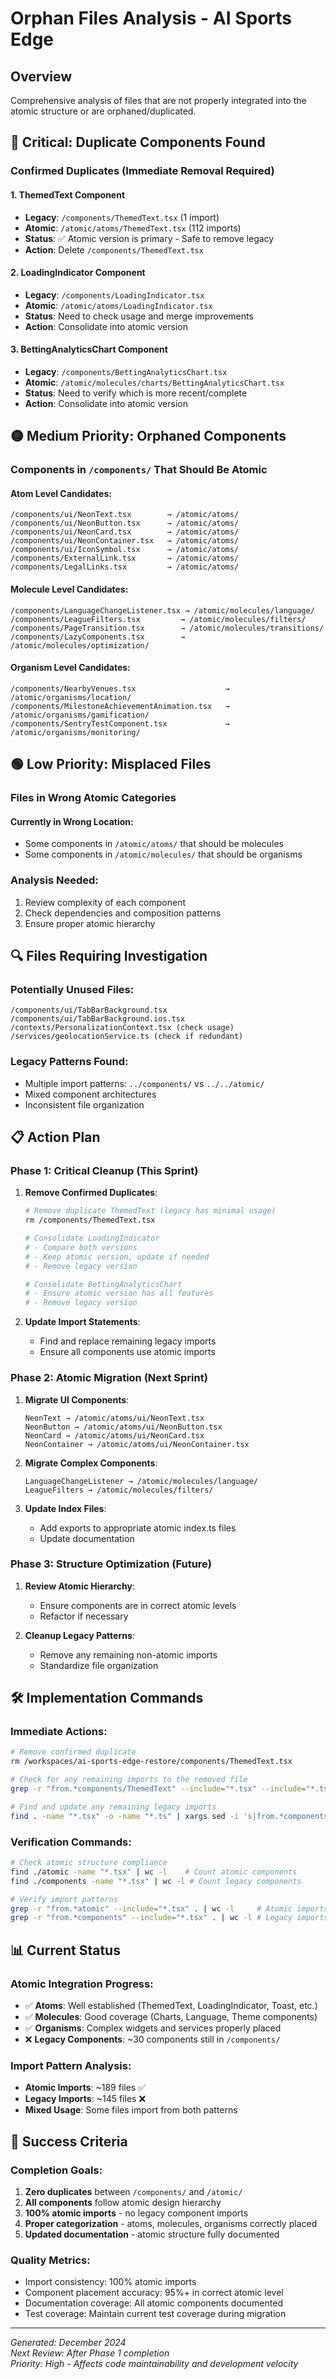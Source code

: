 # Orphan Files Analysis - AI Sports Edge

## Overview
Comprehensive analysis of files that are not properly integrated into the atomic structure or are orphaned/duplicated.

## 🔴 **Critical: Duplicate Components Found**

### Confirmed Duplicates (Immediate Removal Required)

#### 1. **ThemedText Component**
- **Legacy**: `/components/ThemedText.tsx` (1 import)
- **Atomic**: `/atomic/atoms/ThemedText.tsx` (112 imports)
- **Status**: ✅ Atomic version is primary - Safe to remove legacy
- **Action**: Delete `/components/ThemedText.tsx`

#### 2. **LoadingIndicator Component**
- **Legacy**: `/components/LoadingIndicator.tsx`
- **Atomic**: `/atomic/atoms/LoadingIndicator.tsx`
- **Status**: Need to check usage and merge improvements
- **Action**: Consolidate into atomic version

#### 3. **BettingAnalyticsChart Component**
- **Legacy**: `/components/BettingAnalyticsChart.tsx`
- **Atomic**: `/atomic/molecules/charts/BettingAnalyticsChart.tsx`
- **Status**: Need to verify which is more recent/complete
- **Action**: Consolidate into atomic version

## 🟡 **Medium Priority: Orphaned Components**

### Components in `/components/` That Should Be Atomic

#### Atom Level Candidates:
```
/components/ui/NeonText.tsx        → /atomic/atoms/
/components/ui/NeonButton.tsx      → /atomic/atoms/
/components/ui/NeonCard.tsx        → /atomic/atoms/
/components/ui/NeonContainer.tsx   → /atomic/atoms/
/components/ui/IconSymbol.tsx      → /atomic/atoms/
/components/ExternalLink.tsx       → /atomic/atoms/
/components/LegalLinks.tsx         → /atomic/atoms/
```

#### Molecule Level Candidates:
```
/components/LanguageChangeListener.tsx → /atomic/molecules/language/
/components/LeagueFilters.tsx         → /atomic/molecules/filters/
/components/PageTransition.tsx        → /atomic/molecules/transitions/
/components/LazyComponents.tsx        → /atomic/molecules/optimization/
```

#### Organism Level Candidates:
```
/components/NearbyVenues.tsx                    → /atomic/organisms/location/
/components/MilestoneAchievementAnimation.tsx   → /atomic/organisms/gamification/
/components/SentryTestComponent.tsx             → /atomic/organisms/monitoring/
```

## 🟢 **Low Priority: Misplaced Files**

### Files in Wrong Atomic Categories

#### Currently in Wrong Location:
- Some components in `/atomic/atoms/` that should be molecules
- Some components in `/atomic/molecules/` that should be organisms

### Analysis Needed:
1. Review complexity of each component
2. Check dependencies and composition patterns
3. Ensure proper atomic hierarchy

## 🔍 **Files Requiring Investigation**

### Potentially Unused Files:
```
/components/ui/TabBarBackground.tsx
/components/ui/TabBarBackground.ios.tsx
/contexts/PersonalizationContext.tsx (check usage)
/services/geolocationService.ts (check if redundant)
```

### Legacy Patterns Found:
- Multiple import patterns: `../components/` vs `../../atomic/`
- Mixed component architectures
- Inconsistent file organization

## 📋 **Action Plan**

### Phase 1: Critical Cleanup (This Sprint)

1. **Remove Confirmed Duplicates**:
   ```bash
   # Remove duplicate ThemedText (legacy has minimal usage)
   rm /components/ThemedText.tsx
   
   # Consolidate LoadingIndicator
   # - Compare both versions
   # - Keep atomic version, update if needed
   # - Remove legacy version
   
   # Consolidate BettingAnalyticsChart
   # - Ensure atomic version has all features
   # - Remove legacy version
   ```

2. **Update Import Statements**:
   - Find and replace remaining legacy imports
   - Ensure all components use atomic imports

### Phase 2: Atomic Migration (Next Sprint)

1. **Migrate UI Components**:
   ```
   NeonText → /atomic/atoms/ui/NeonText.tsx
   NeonButton → /atomic/atoms/ui/NeonButton.tsx
   NeonCard → /atomic/atoms/ui/NeonCard.tsx
   NeonContainer → /atomic/atoms/ui/NeonContainer.tsx
   ```

2. **Migrate Complex Components**:
   ```
   LanguageChangeListener → /atomic/molecules/language/
   LeagueFilters → /atomic/molecules/filters/
   ```

3. **Update Index Files**:
   - Add exports to appropriate atomic index.ts files
   - Update documentation

### Phase 3: Structure Optimization (Future)

1. **Review Atomic Hierarchy**:
   - Ensure components are in correct atomic levels
   - Refactor if necessary

2. **Cleanup Legacy Patterns**:
   - Remove any remaining non-atomic imports
   - Standardize file organization

## 🛠 **Implementation Commands**

### Immediate Actions:

```bash
# Remove confirmed duplicate
rm /workspaces/ai-sports-edge-restore/components/ThemedText.tsx

# Check for any remaining imports to the removed file
grep -r "from.*components/ThemedText" --include="*.tsx" --include="*.ts" .

# Find and update any remaining legacy imports
find . -name "*.tsx" -o -name "*.ts" | xargs sed -i 's|from.*components/ThemedText|from ../../atomic/atoms/ThemedText|g'
```

### Verification Commands:

```bash
# Check atomic structure compliance
find ./atomic -name "*.tsx" | wc -l    # Count atomic components
find ./components -name "*.tsx" | wc -l # Count legacy components

# Verify import patterns
grep -r "from.*atomic" --include="*.tsx" . | wc -l     # Atomic imports
grep -r "from.*components" --include="*.tsx" . | wc -l # Legacy imports
```

## 📊 **Current Status**

### Atomic Integration Progress:
- ✅ **Atoms**: Well established (ThemedText, LoadingIndicator, Toast, etc.)
- ✅ **Molecules**: Good coverage (Charts, Language, Theme components)
- ✅ **Organisms**: Complex widgets and services properly placed
- ❌ **Legacy Components**: ~30 components still in `/components/`

### Import Pattern Analysis:
- **Atomic Imports**: ~189 files ✅
- **Legacy Imports**: ~145 files ❌
- **Mixed Usage**: Some files import from both patterns

## 🎯 **Success Criteria**

### Completion Goals:
1. **Zero duplicates** between `/components/` and `/atomic/`
2. **All components** follow atomic design hierarchy
3. **100% atomic imports** - no legacy component imports
4. **Proper categorization** - atoms, molecules, organisms correctly placed
5. **Updated documentation** - atomic structure fully documented

### Quality Metrics:
- Import consistency: 100% atomic imports
- Component placement accuracy: 95%+ in correct atomic level
- Documentation coverage: All atomic components documented
- Test coverage: Maintain current test coverage during migration

---

*Generated: December 2024*  
*Next Review: After Phase 1 completion*  
*Priority: High - Affects code maintainability and development velocity*